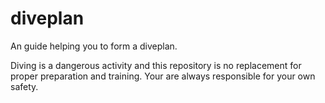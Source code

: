 # diveplan
An guide helping you to form a diveplan. 

Diving is a dangerous activity and this repository is no replacement for proper preparation and training. Your are always responsible for your own safety. 
